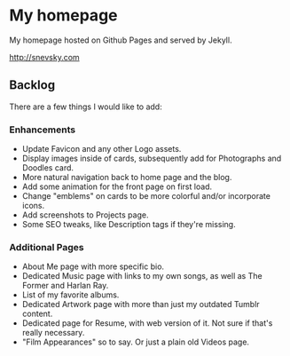 My homepage
===========

My homepage hosted on Github Pages and served by Jekyll.

http://snevsky.com

## Backlog

There are a few things I would like to add:

### Enhancements

- Update Favicon and any other Logo assets.
- Display images inside of cards, subsequently add for Photographs 
  and Doodles card.
- More natural navigation back to home page and the blog.
- Add some animation for the front page on first load.
- Change "emblems" on cards to be more colorful and/or incorporate
  icons.
- Add screenshots to Projects page.
- Some SEO tweaks, like Description tags if they're missing.

### Additional Pages

- About Me page with more specific bio.
- Dedicated Music page with links to my own songs, as well as The Former 
  and Harlan Ray.
- List of my favorite albums.
- Dedicated Artwork page with more than just my outdated Tumblr content.
- Dedicated page for Resume, with web version of it. Not sure if that's
  really necessary.
- "Film Appearances" so to say. Or just a plain old Videos page.
